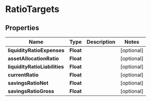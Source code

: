 
# RatioTargets

## Properties
Name | Type | Description | Notes
------------ | ------------- | ------------- | -------------
**liquidityRatioExpenses** | **Float** |  |  [optional]
**assetAllocationRatio** | **Float** |  |  [optional]
**liquidityRatioLiabilities** | **Float** |  |  [optional]
**currentRatio** | **Float** |  |  [optional]
**savingsRatioNet** | **Float** |  |  [optional]
**savingsRatioGross** | **Float** |  |  [optional]



